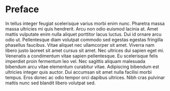# Preface

In tellus integer feugiat scelerisque varius morbi enim nunc. Pharetra massa massa ultricies mi quis hendrerit. Arcu non odio euismod lacinia at. Amet mattis vulputate enim nulla aliquet porttitor lacus luctus. Dui id ornare arcu odio ut. Pellentesque diam volutpat commodo sed egestas egestas fringilla phasellus faucibus. Vitae aliquet nec ullamcorper sit amet. Viverra nam libero justo laoreet sit amet cursus sit amet. Nec ultrices dui sapien eget mi. Venenatis a condimentum vitae sapien pellentesque. Eu scelerisque felis imperdiet proin fermentum leo vel. Nec sagittis aliquam malesuada bibendum arcu vitae elementum curabitur vitae. Adipiscing bibendum est ultricies integer quis auctor. Dui accumsan sit amet nulla facilisi morbi tempus. Eros donec ac odio tempor orci dapibus ultrices. Nibh cras pulvinar mattis nunc sed blandit libero volutpat sed.
